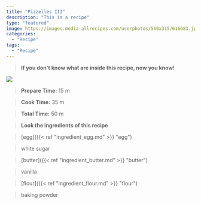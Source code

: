 ```yaml
---
title: "Pizzelles III"
description: "This is a recipe"
type: "featured"
image: https://images.media-allrecipes.com/userphotos/560x315/616683.jpg
categories: 
  - "Recipe"
tags: 
  - "Recipe"
---
```



>**If you don't know what are inside this recipe, now you know!**

![](../images/Recipes-Banner.jpg)
> **Prepare Time:** 15 m


> **Cook Time:** 35 m


> **Total Time:** 50 m

> **Look the ingredients of this recipe**

> [egg]({{< ref "ingredient_egg.md" >}} "egg")

> white sugar

> [butter]({{< ref "ingredient_butter.md" >}} "butter")

> vanilla

> [flour]({{< ref "ingredient_flour.md" >}} "flour")

> baking powder

